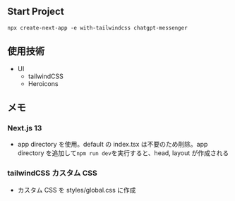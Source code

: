 ## Start Project

`npx create-next-app -e with-tailwindcss chatgpt-messenger`

## 使用技術

- UI
  - tailwindCSS
  - Heroicons

## メモ

### Next.js 13

- app directory を使用。default の index.tsx は不要のため削除。app directory を追加して`npm run dev`を実行すると、head, layout が作成される

### tailwindCSS カスタム CSS

- カスタム CSS を styles/global.css に作成
